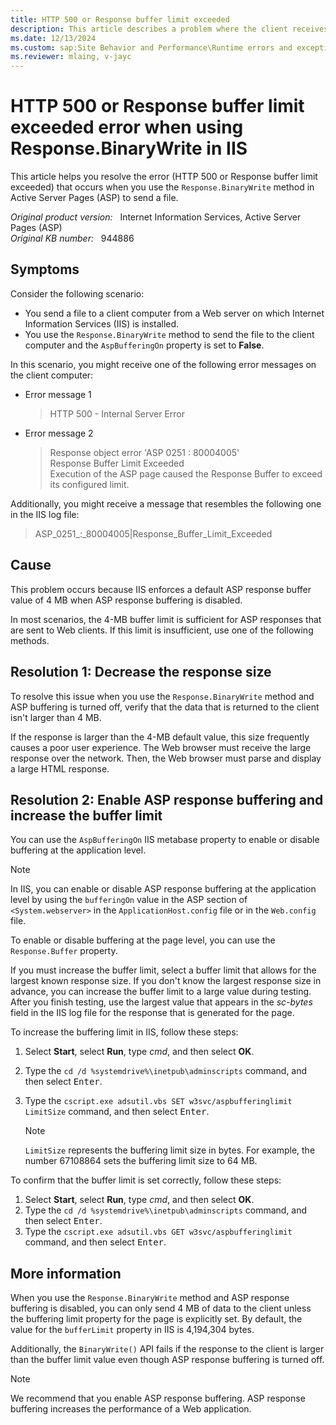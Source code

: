 ```yaml
---
title: HTTP 500 or Response buffer limit exceeded
description: This article describes a problem where the client receives an 'HTTP 500' or 'Response buffer limit exceeded' error occurs when you send a file by using a web server that has IIS installed.
ms.date: 12/13/2024
ms.custom: sap:Site Behavior and Performance\Runtime errors and exceptions, including HTTP 400 and 50x errors
ms.reviewer: mlaing, v-jayc
---
```

# HTTP 500 or Response buffer limit exceeded error when using Response.BinaryWrite in IIS

This article helps you resolve the error (HTTP 500 or Response buffer limit exceeded) that occurs when you use the `Response.BinaryWrite` method in Active Server Pages (ASP) to send a file.

_Original product version:_ &nbsp; Internet Information Services, Active Server Pages (ASP)  
_Original KB number:_ &nbsp; 944886

## Symptoms

Consider the following scenario:

- You send a file to a client computer from a Web server on which Internet Information Services (IIS) is installed.
- You use the `Response.BinaryWrite` method to send the file to the client computer and the `AspBufferingOn` property is set to **False**.

In this scenario, you might receive one of the following error messages on the client computer:

- Error message 1

  > HTTP 500 - Internal Server Error

- Error message 2

  > Response object error 'ASP 0251 : 80004005'  
  > Response Buffer Limit Exceeded  
  > Execution of the ASP page caused the Response Buffer to exceed its configured limit.

Additionally, you might receive a message that resembles the following one in the IIS log file:

> ASP_0251_:_80004005|Response_Buffer_Limit_Exceeded

## Cause

This problem occurs because IIS enforces a default ASP response buffer value of 4 MB when ASP response buffering is disabled.

In most scenarios, the 4-MB buffer limit is sufficient for ASP responses that are sent to Web clients. If this limit is insufficient, use one of the following methods.

## Resolution 1: Decrease the response size

To resolve this issue when you use the `Response.BinaryWrite` method and ASP buffering is turned off, verify that the data that is returned to the client isn't larger than 4 MB.

If the response is larger than the 4-MB default value, this size frequently causes a poor user experience. The Web browser must receive the large response over the network. Then, the Web browser must parse and display a large HTML response.

## Resolution 2: Enable ASP response buffering and increase the buffer limit

You can use the `AspBufferingOn` IIS metabase property to enable or disable buffering at the application level.

> [!NOTE]
> In IIS, you can enable or disable ASP response buffering at the application level by using the `bufferingOn` value in the ASP section of `<System.webserver>` in the `ApplicationHost.config` file or in the `Web.config` file.

To enable or disable buffering at the page level, you can use the `Response.Buffer` property.

If you must increase the buffer limit, select a buffer limit that allows for the largest known response size. If you don't know the largest response size in advance, you can increase the buffer limit to a large value during testing. After you finish testing, use the largest value that appears in the *sc-bytes* field in the IIS log file for the response that is generated for the page.

To increase the buffering limit in IIS, follow these steps:

1. Select **Start**, select **Run**, type *cmd*, and then select **OK**.
2. Type the `cd /d %systemdrive%\inetpub\adminscripts` command, and then select <kbd>Enter</kbd>.
3. Type the `cscript.exe adsutil.vbs SET w3svc/aspbufferinglimit LimitSize` command, and then select <kbd>Enter</kbd>.

   > [!NOTE]
   > `LimitSize` represents the buffering limit size in bytes. For example, the number 67108864 sets the buffering limit size to 64 MB.

To confirm that the buffer limit is set correctly, follow these steps:

1. Select **Start**, select **Run**, type *cmd*, and then select **OK**.
2. Type the `cd /d %systemdrive%\inetpub\adminscripts` command, and then select <kbd>Enter</kbd>.
3. Type the `cscript.exe adsutil.vbs GET w3svc/aspbufferinglimit` command, and then select <kbd>Enter</kbd>.

## More information

When you use the `Response.BinaryWrite` method and ASP response buffering is disabled, you can only send 4 MB of data to the client unless the buffering limit property for the page is explicitly set. By default, the value for the `bufferLimit` property in IIS is 4,194,304 bytes.

Additionally, the `BinaryWrite()` API fails if the response to the client is larger than the buffer limit value even though ASP response buffering is turned off.

> [!NOTE]
> We recommend that you enable ASP response buffering. ASP response buffering increases the performance of a Web application.

